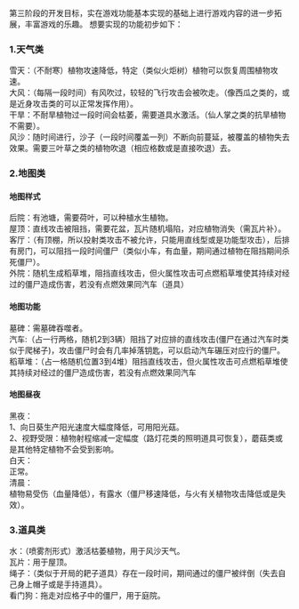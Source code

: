 第三阶段的开发目标，实在游戏功能基本实现的基础上进行游戏内容的进一步拓展，丰富游戏的乐趣。
想要实现的功能初步如下：
### 1.天气类
雪天：（不耐寒）植物攻速降低，特定（类似火炬树）植物可以恢复周围植物攻速。  
大风：（每隔一段时间）有风吹过，较轻的飞行攻击会被吹走。（像西瓜之类的，或是近身攻击类的可以正常发挥作用）。  
干旱：不耐旱植物过一段时间会枯萎，需要道具水激活。（仙人掌之类的抗旱植物不需要）。  
风沙：随时间进行，沙子（一段时间覆盖一列）不断向前蔓延，被覆盖的植物失去效果。需要三叶草之类的植物吹退（相应格数或是直接吹退）去。

### 2.地图类
#### 地图样式
后院：有池塘，需要荷叶，可以种植水生植物。  
屋顶：直线攻击被阻挡，需要花盆，瓦片随机塌陷，对应植物消失（需瓦片补）。  
客厅：（有顶棚，所以投射类攻击不被允许，只能用直线型或是功能型攻击），后排有房门，可以阻挡一段时间僵尸（类似小车，有血量，期间通过植物在阻挡期间杀死僵尸）。  
外院：随机生成稻草堆，阻挡直线攻击，但火属性攻击可点燃稻草堆使其持续对经过的僵尸造成伤害，若没有点燃效果同汽车（道具）

#### 地图功能
墓碑：需墓碑吞噬者。  
汽车:（占一行两格，随机2到3辆）阻挡了对应排的直线攻击(僵尸在通过汽车时类似于爬梯子)，攻击僵尸时会有几率掉落钥匙，可以启动汽车碾压对应行的僵尸。  
稻草堆：（占一格随机位置3到4堆）阻挡直线攻击，但火属性攻击可点燃稻草堆使其持续对经过的僵尸造成伤害，若没有点燃效果同汽车

#### 地图昼夜
黑夜：  
1、向日葵生产阳光速度大幅度降低，可用阳光菇。  
2、视野受限：植物射程缩减一定幅度（路灯花类的照明道具可恢复），蘑菇类或是其他特定植物不会受到影响。  
白天：  
正常。  
清晨：  
植物易受伤（血量降低），有露水（僵尸移速降低，与火有关植物攻击降低或是失效）。



### 3.道具类  
水：（喷雾剂形式）激活枯萎植物，用于风沙天气。  
瓦片：用于屋顶。  
绳子：（类似于开局的耙子道具）存在一段时间，期间通过的僵尸被绊倒（失去自己身上帽子或是手持道具）。  
看门狗：拖走对应格子中的僵尸，用于庭院。




